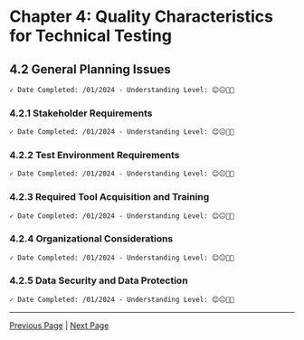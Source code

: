 # Chapter 4: Quality Characteristics for Technical Testing

## 4.2 General Planning Issues

```markdown
✓ Date Completed: /01/2024 - Understanding Level: 😊😐🤢🤮
```

### 4.2.1 Stakeholder Requirements

```markdown
✓ Date Completed: /01/2024 - Understanding Level: 😊😐🤢🤮
```

### 4.2.2 Test Environment Requirements

```markdown
✓ Date Completed: /01/2024 - Understanding Level: 😊😐🤢🤮
```

### 4.2.3 Required Tool Acquisition and Training

```markdown
✓ Date Completed: /01/2024 - Understanding Level: 😊😐🤢🤮
```

### 4.2.4 Organizational Considerations

```markdown
✓ Date Completed: /01/2024 - Understanding Level: 😊😐🤢🤮
```

### 4.2.5 Data Security and Data Protection

```markdown
✓ Date Completed: /01/2024 - Understanding Level: 😊😐🤢🤮
```

---

[Previous Page](4.1-introduction.md) | [Next Page](4.3-security-testing.md)

